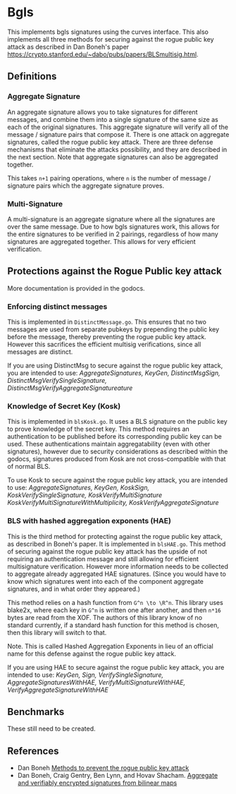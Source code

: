 # Bgls

This implements bgls signatures using the curves interface. This also implements all three methods for securing against the rogue public key attack as described in Dan Boneh's paper https://crypto.stanford.edu/~dabo/pubs/papers/BLSmultisig.html.

## Definitions
### Aggregate Signature
An aggregate signature allows you to take signatures for different messages, and combine them into a single signature of the same size as each of the original signatures. This aggregate signature will verify all of the message / signature pairs that compose it. There is one attack on aggregate signatures, called the rogue public key attack. There are three defense mechanisms that eliminate the attacks possibility, and they are described in the next section. Note that aggregate signatures can also be aggregated together.

This takes `n+1` pairing operations, where `n` is the number of message / signature pairs which the aggregate signature proves.
### Multi-Signature
A multi-signature is an aggregate signature where all the signatures are over the same message. Due to how bgls signatures work, this allows for the entire signatures to be verified in 2 pairings, regardless of how many signatures are aggregated together. This allows for very efficient verification.

## Protections against the Rogue Public key attack
More documentation is provided in the godocs.
### Enforcing distinct messages
This is implemented in `DistinctMessage.go`. This ensures that no two messages are used from separate pubkeys by prepending
 the public key before the message, thereby preventing the rogue public key attack. However this sacrifices the efficient multisig verifications, since all messages are distinct.

If you are using DistinctMsg to secure against the rogue public key attack, you are intended to use: _AggregateSignatures, KeyGen, DistinctMsgSign, DistinctMsgVerifySingleSignature, DistinctMsgVerifyAggregateSignatureature_

### Knowledge of Secret Key (Kosk)
This is implemented in `blsKosk.go`. It uses a BLS signature on the public key to prove knowledge of the secret key. This method requires an authentication to be published before its corresponding public key can be used. These authentications maintain aggregatability (even with other signatures), however due to security considerations as described within the godocs, signatures produced from Kosk are not cross-compatible with that of normal BLS.

To use Kosk to secure against the rogue public key attack, you are
intended to use: _AggregateSignatures, KeyGen, KoskSign, KoskVerifySingleSignature, KoskVerifyMultiSignature KoskVerifyMultiSignatureWithMultiplicity, KoskVerifyAggregateSignature_

### BLS with hashed aggregation exponents (HAE)
This is the third method for protecting against the rogue public key attack, as described in Boneh's paper. It is implemented in `blsHAE.go`. This method of securing against the rogue public key attack has the upside of not requiring an authentication message and still allowing for efficient multisignature verification. However more information needs to be collected to aggregate already aggregated HAE signatures. (Since you would have to know which signatures went into each of the component aggregate signatures, and in what order they appeared.)

This method relies on a hash function from `G^n \to \R^n`. This library uses blake2x, where each key in `G^n` is written one after another, and then `n*16` bytes are read from the XOF. The authors of this library know of no standard currently, if a standard hash function for this method is chosen, then this library will switch to that.

Note. This is called Hashed Aggregation Exponents in lieu of an official name for this defense against the rogue public key attack.

If you are using HAE to secure against the rogue public key attack, you are intended to use: _KeyGen, Sign, VerifySingleSignature, AggregateSignaturesWithHAE, VerifyMultiSignatureWithHAE, VerifyAggregateSignatureWithHAE_

## Benchmarks
These still need to be created.

## References
- Dan Boneh [Methods to prevent the rogue public key attack](https://crypto.stanford.edu/~dabo/pubs/papers/BLSmultisig.html)
- Dan Boneh, Craig Gentry, Ben Lynn, and Hovav Shacham. [Aggregate and verifiably encrypted signatures from bilinear maps](https://www.iacr.org/archive/eurocrypt2003/26560416/26560416.pdf)
